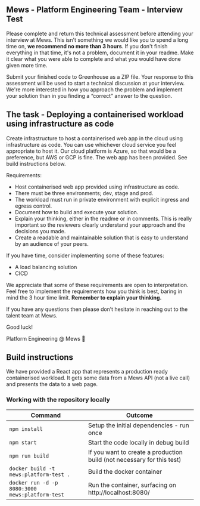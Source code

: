 ## Mews - Platform Engineering Team - Interview Test

Please complete and return this technical assessment before attending your interview at Mews. This isn't something we would like you to spend a long time on, **we recommend no more than 3 hours**. If you don't finish everything in that time, it's not a problem, document it in your readme. Make it clear what you were able to complete and what you would have done given more time.

Submit your finished code to Greenhouse as a ZIP file. Your response to this assessment will be used to start a technical discussion at your interview. We're more interested in how you approach the problem and implement your solution than in you finding a “correct” answer to the question.

## The task - Deploying a containerised workload using infrastructure as code

Create infrastructure to host a containerised web app in the cloud using infrastructure as code. You can use whichever cloud service you feel appropriate to host it. Our cloud platform is Azure, so that would be a preference, but AWS or GCP is fine. The web app has been provided. See build instructions below.

Requirements:
* Host containerised web app provided using infrastructure as code.
* There must be three environments; dev, stage and prod.
* The workload must run in private environment with explicit ingress and egress control.
* Document how to build and execute your solution.
* Explain your thinking, either in the readme or in comments. This is really important so the reviewers clearly understand your approach and the decisions you made.
* Create a readable and maintainable solution that is easy to understand by an audience of your peers.

If you have time, consider implementing some of these features:
* A load balancing solution
* CICD

We appreciate that some of these requirements are open to interpretation. Feel free to implement the requirements how you think is best, baring in mind the 3 hour time limit. **Remember to explain your thinking.**

If you have any questions then please don’t hesitate in reaching out to the talent team at Mews.

Good luck!

Platform Engineering @ Mews 🙂


## Build instructions
We have provided a React app that represents a production ready containerised workload. It gets some data from a Mews API (not a live call) and presents the data to a web page.


### Working with the repository locally

| Command                                         | Outcome                                                                |
|-------------------------------------------------|------------------------------------------------------------------------|
| `npm install`                                   | Setup the initial dependencies - run once                              |
| `npm start`                                     | Start the code locally in debug build                                  |
| `npm run build`                                 | If you want to create a production build (not necessary for this test) |
| `docker build -t mews:platform-test .`          | Build the docker container                                             |
| `docker run -d -p 8080:3000 mews:platform-test` | Run the container, surfacing on http://localhost:8080/                 |

